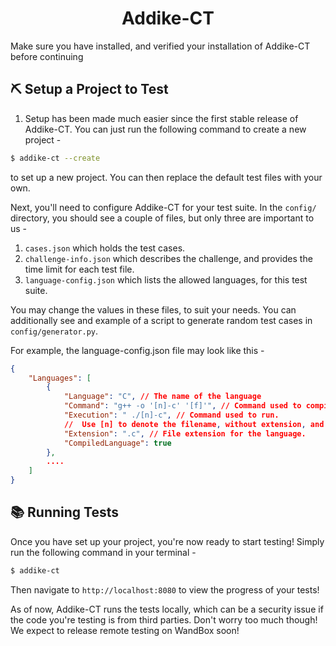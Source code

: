 <div align="center">
  <h1> Addike-CT </h1>
</div>

Make sure you have installed, and verified your installation of Addike-CT before continuing

## ⛏️ Setup a Project to Test

1. Setup has been made much easier since the first stable release of Addike-CT. You can just run the following command to create a new project -

```sh
$ addike-ct --create
```

to set up a new project. You can then replace the default test files with your own.

Next, you'll need to configure Addike-CT for your test suite. In the `config/` directory, you should see a couple of files, but only three are important to us -
1. `cases.json` which holds the test cases.
2. `challenge-info.json` which describes the challenge, and provides the time limit for each test file.
3. `language-config.json` which lists the allowed languages, for this test suite.

You may change the values in these files, to suit your needs. You can additionally see and example of a script to generate random test cases in `config/generator.py`.

For example, the language-config.json file may look like this -
```json
{
    "Languages": [
        {
            "Language": "C", // The name of the language
            "Command": "g++ -o '[n]-c' '[f]'", // Command used to compile. Leave it blank if no compilation is required.
            "Execution": " ./[n]-c", // Command used to run.
			//  Use [n] to denote the filename, without extension, and [f] to denote the full filename
            "Extension": ".c", // File extension for the language.
            "CompiledLanguage": true
        },
		....
	]
}
```

## 📚 Running Tests

Once you have set up your project, you're now ready to start testing! Simply run the following command in your terminal -
```sh
$ addike-ct
```
Then navigate to `http://localhost:8080` to view the progress of your tests!

As of now, Addike-CT runs the tests locally, which can be a security issue if the code you're testing is from third parties. Don't worry too much though! We expect to release remote testing on WandBox soon!
